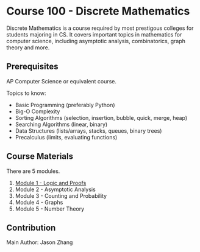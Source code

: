 # Course 100 - Discrete Mathematics

Discrete Mathematics is a course required by most prestigous colleges for students majoring in CS. It covers important topics in mathematics for computer science, including asymptotic analysis, combinatorics, graph theory and more.

## Prerequisites

AP Computer Science or equivalent course.

Topics to know:
- Basic Programming (preferably Python)
- Big-O Complexity
- Sorting Algorithms (selection, insertion, bubble, quick, merge, heap)
- Searching Algorithms (linear, binary)
- Data Structures (lists/arrays, stacks, queues, binary trees)
- Precalculus (limits, evaluating functions)

## Course Materials

There are 5 modules.

1. [Module 1 - Logic and Proofs](/module1)
2. Module 2 - Asymptotic Analysis
3. Module 3 - Counting and Probability
4. Module 4 - Graphs
5. Module 5 - Number Theory

## Contribution

Main Author: Jason Zhang
